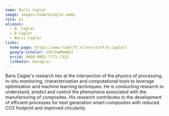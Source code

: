 ```yaml
---
name: Baris Caglar
image: images/team/bcaglar.webp
role: pi
aliases:
  - B. Caglar
  - B Caglar
  - Baris Caglar
links:
  home-page: https://www.tudelft.nl/en/staff/b.caglar/
  google-scholar: nShlEwMAAAAJ
  orcid: 0000-0001-7771-7323
  linkedin: bacaglar
---
```


Baris Caglar's research lies at the intersection of the physics of processing, in-situ monitoring, characterization and computational tools to leverage optimization and machine learning techniques. He is conducting research to understand, predict and control the phenomena associated with the manufacturing of composites. His research contributes to the development of efficient processes for next generation smart-composites with reduced CO2 footprint and improved circularity.
